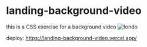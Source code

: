 # landing-background-video
this is a CSS exercise for a background video
![fondo](https://user-images.githubusercontent.com/91487119/219516340-d0024f33-1766-4c0c-9651-44d4155ed85b.png)

deploy: https://landing-background-video.vercel.app/
